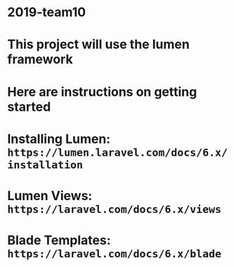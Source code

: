 # 2019-team10
# This project will use the lumen framework
# Here are instructions on getting started 
# Installing Lumen: `https://lumen.laravel.com/docs/6.x/installation`
# Lumen Views: `https://laravel.com/docs/6.x/views`
# Blade Templates: `https://laravel.com/docs/6.x/blade`
